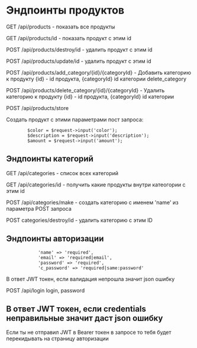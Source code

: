 # Эндпоинты продуктов

GET /api/products - показать все продукты

GET /api/products/id - показать продукт с этим id

POST /api/products/destroy/id - удалить продукт с этим id

POST /api/products/update/id - удалить продукт с этим id

POST /api/products/add_category/{id}/{categoryId} - Добавить категорию к продукту {id} - id продукта, {categoryId} id категории
delete_category

POST /api/products/delete_category/{id}/{categoryId} - Удалить категорию к продукту {id} - id продукта, {categoryId} id категории

POST /api/products/store

Создать продукт с этими параметрами пост запроса:
```        $name = $request->input('name');
        $color = $request->input('color');
        $description = $request->input('description');
        $amount = $request->input('amount');
```

## Эндпоинты категорий
GET /api/categories - список всех категорий

GET /api/categories/id - получить какие продукты внутри катеогории с этим id

POST /api/categories/make - создать категорию с именем 'name' из параметра POST запроса  

POST categories/destroy/id - удалить категорию с этим ID

## Эндпоинты авторизации
```POST /api/register
            'name' => 'required', 
            'email' => 'required|email', 
            'password' => 'required', 
            'c_password' => 'required|same:password'
```
В ответ JWT токен, если валидация непрошла значит json ошибку

POST /api/login
login, password

В ответ JWT токен, если credentials неправильные значит даст json ошибку
---

Если ты не отправил JWT в Bearer токен в запросе то тебя будет перекидывать на страницу авторизации